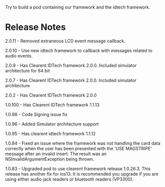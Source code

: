 Try to build a pod containing our framework and the idtech framework.


# Release Notes

2.0.11 - Removed extraneous LCD event message callback.

2.0.10 - Use new idtech framework to callback with messages related to audio events.

2.0.9 - Has Clearent IDTech framework 2.0.0. Included simulator architecture for 64 bit

2.0.7 - Has Clearent IDTech framework 2.0.0. Included simulator architecture

2.0.2 - Has Clearent IDTech framework 2.0.0

1.0.100 - Has Clearent IDTech framework 1.1.13

1.0.98 - Code Signing issue fix

1.0.96 - Added Simulator architecture support

1.0.95 - Has clearent idtech framework 1.1.12

1.0.84 - Fixed an issue where the framework was not handling the card data correctly when the user has been presented with the 'USE MAGSTRIPE' message after an invalid insert. The result was an NSInvalidArgumentException being thrown.

1.0.83 - Upgraded pod to use clearent framework release 1.0.26.3. This release has another fix for ios13. It is recommended you upgrade if you are using either audio jack readers or bluetooth readers (VP3300).
